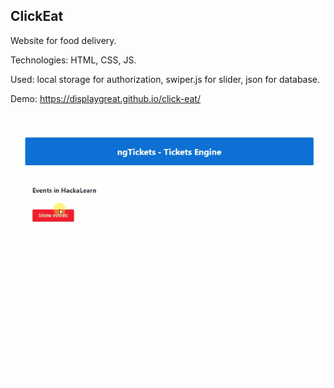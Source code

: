 ## ClickEat

Website for food delivery.

Technologies: HTML, CSS, JS.

Used: local storage for authorization, swiper.js for slider, json for database.

Demo: https://displaygreat.github.io/click-eat/

[![Click-Eat-HTML-CSS-JS](https://github.com/displaygreat/displaygreat/blob/main/ng-Tickets-Azure-SWA-Angular.gif)](https://youtu.be/Gr_gfJRGY-o)
